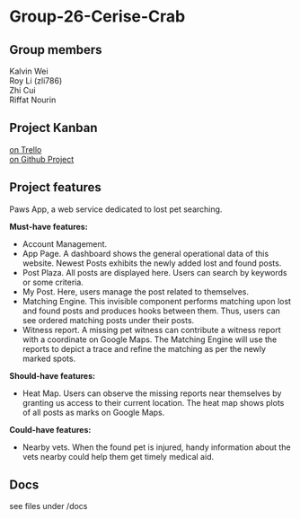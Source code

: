 # Group-26-Cerise-Crab
## Group members
Kalvin Wei  
Roy Li (zli786)  
Zhi Cui  
Riffat Nourin

## Project Kanban
[on Trello](https://trello.com/b/Z21kdnrB/pawpaw-search)  
[on Github Project](https://github.com/csdoris/Group-26-Cerise-Crab/projects/1)
## Project features
Paws App, a web service dedicated to lost pet searching.

**Must-have features:**
- Account Management.
- App Page. A dashboard shows the general operational data of this website. Newest Posts exhibits the newly added lost and found posts.
- Post Plaza. All posts are displayed here. Users can search by keywords or some criteria.
- My Post. Here, users manage the post related to themselves.
- Matching Engine. This invisible component performs matching upon lost and found posts and produces hooks between them. Thus, users can see ordered matching posts under their posts.
- Witness report. A missing pet witness can contribute a witness report with a coordinate on Google Maps. The Matching Engine will use the reports to depict a trace and refine the matching as per the newly marked spots.

**Should-have features:**

- Heat Map. Users can observe the missing reports near themselves by granting us access to their current location. The heat map shows plots of all posts as marks on Google Maps.

**Could-have features:**

- Nearby vets. When the found pet is injured, handy information about the vets nearby could help them get timely medical aid.

## Docs
see files under /docs
